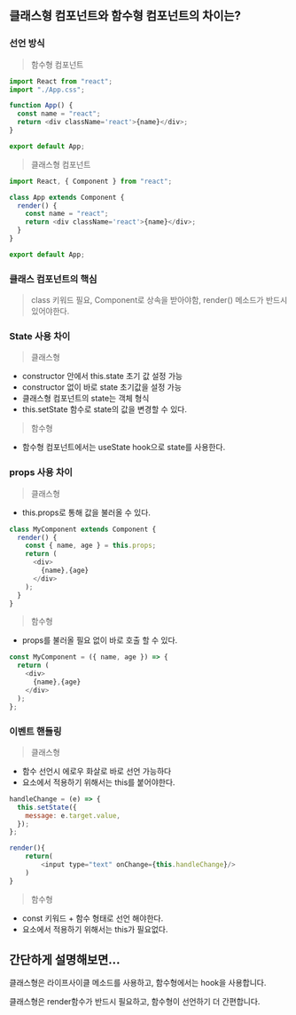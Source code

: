 ## 클래스형 컴포넌트와 함수형 컴포넌트의 차이는?

### 선언 방식

> 함수형 컴포넌트

```javascript
import React from "react";
import "./App.css";

function App() {
  const name = "react";
  return <div className='react'>{name}</div>;
}

export default App;
```

> 클래스형 컴포넌트

```javascript
import React, { Component } from "react";

class App extends Component {
  render() {
    const name = "react";
    return <div className='react'>{name}</div>;
  }
}

export default App;
```

### 클래스 컴포넌트의 핵심

> class 키워드 필요, Component로 상속을 받아야함, render() 메소드가 반드시 있어야한다.

### State 사용 차이

> 클래스형

- constructor 안에서 this.state 초기 값 설정 가능
- constructor 없이 바로 state 초기값을 설정 가능
- 클래스형 컴포넌트의 state는 객체 형식
- this.setState 함수로 state의 값을 변경할 수 있다.

> 함수형

- 함수형 컴포넌트에서는 useState hook으로 state를 사용한다.

### props 사용 차이

> 클래스형

- this.props로 통해 값을 불러올 수 있다.

```javascript
class MyComponent extends Component {
  render() {
    const { name, age } = this.props;
    return (
      <div>
        {name},{age}
      </div>
    );
  }
}
```

> 함수형

- props를 불러올 필요 없이 바로 호출 할 수 있다.

```javascript
const MyComponent = ({ name, age }) => {
  return (
    <div>
      {name},{age}
    </div>
  );
};
```

### 이벤트 핸들링

> 클래스형

- 함수 선언시 에로우 화살로 바로 선언 가능하다
- 요소에서 적용하기 위해서는 this를 붙어야한다.

```javascript
handleChange = (e) => {
  this.setState({
    message: e.target.value,
  });
};

render(){
    return(
        <input type="text" onChange={this.handleChange}/>
    )
}
```

> 함수형

- const 키워드 + 함수 형태로 선언 해야한다.
- 요소에서 적용하기 위해서는 this가 필요없다.

## 간단하게 설명해보면...

클래스형은 라이프사이클 메소드를 사용하고, 함수형에서는 hook을 사용합니다.

클래스형은 render함수가 반드시 필요하고, 함수형이 선언하기 더 간편합니다.
